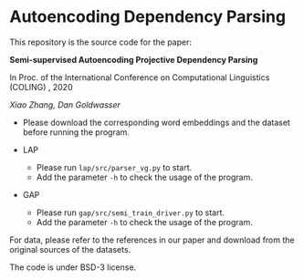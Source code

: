 # Autoencoding Dependency Parsing
This repository is the source code for the paper:

**Semi-supervised Autoencoding Projective Dependency Parsing**

In Proc. of the International Conference on Computational Linguistics (COLING) , 2020

*Xiao Zhang, Dan Goldwasser*

- Please download the corresponding word embeddings and the dataset before running the program.

- LAP
  - Please run `lap/src/parser_vg.py` to start.
  - Add the parameter `-h` to check the usage of the program.

- GAP
	- Please run `gap/src/semi_train_driver.py` to start.
	- Add the parameter `-h` to check the usage of the program.


For data, please refer to the references in our paper and download from the original sources of the datasets.

The code is under BSD-3 license.